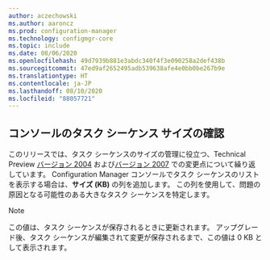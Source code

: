 ```yaml
---
author: aczechowski
ms.author: aaroncz
ms.prod: configuration-manager
ms.technology: configmgr-core
ms.topic: include
ms.date: 08/06/2020
ms.openlocfilehash: 49d7939b881e3abdc340f4f3e090258a2def438b
ms.sourcegitcommit: 47ed9af2652495adb539638afe4e0bb0be267b9e
ms.translationtype: HT
ms.contentlocale: ja-JP
ms.lasthandoff: 08/10/2020
ms.locfileid: "88057721"
---
```

## <a name="see-task-sequence-size-in-the-console"></a><a name="bkmk_tssize"></a> コンソールのタスク シーケンス サイズの確認

<!--7645732-->

このリリースでは、タスク シーケンスのサイズの管理に役立つ、Technical Preview [バージョン 2004](../../technical-preview-2004.md#bkmk_osdmi) および[バージョン 2007](../../technical-preview-2007.md#bkmk_tspol) での変更点について繰り返しています。 Configuration Manager コンソールでタスク シーケンスのリストを表示する場合は、**サイズ (KB)** の列を追加します。 この列を使用して、問題の原因となる可能性のある大きなタスク シーケンスを特定します。

> [!NOTE]
> この値は、タスク シーケンスが保存されるときに更新されます。 アップグレード後、タスク シーケンスが編集されて変更が保存されるまで、この値は 0 KB として表示されます。
